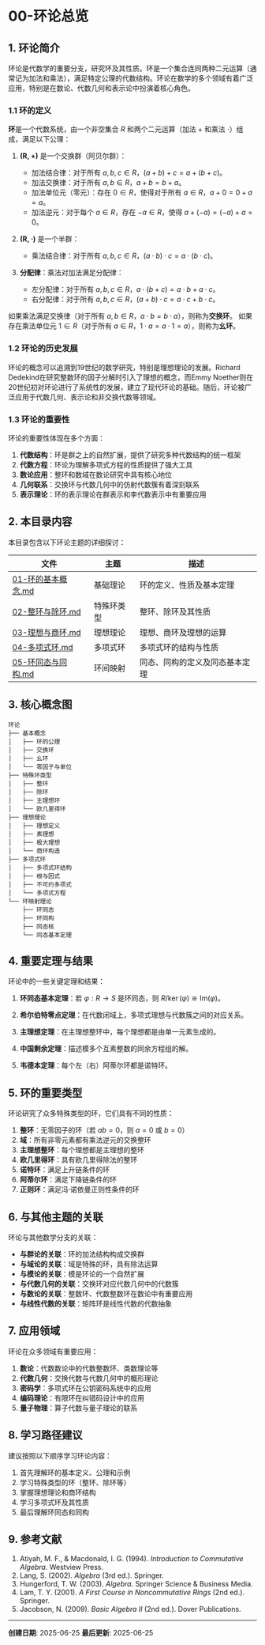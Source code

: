 # 00-环论总览

## 1. 环论简介

环论是代数学的重要分支，研究环及其性质。环是一个集合连同两种二元运算（通常记为加法和乘法），满足特定公理的代数结构。环论在数学的多个领域有着广泛应用，特别是在数论、代数几何和表示论中扮演着核心角色。

### 1.1 环的定义

**环**是一个代数系统，由一个非空集合 $R$ 和两个二元运算（加法 $+$ 和乘法 $\cdot$）组成，满足以下公理：

1. **(R, +)** 是一个交换群（阿贝尔群）：
   - 加法结合律：对于所有 $a, b, c \in R$，$(a + b) + c = a + (b + c)$。
   - 加法交换律：对于所有 $a, b \in R$，$a + b = b + a$。
   - 加法单位元（零元）：存在 $0 \in R$，使得对于所有 $a \in R$，$a + 0 = 0 + a = a$。
   - 加法逆元：对于每个 $a \in R$，存在 $-a \in R$，使得 $a + (-a) = (-a) + a = 0$。

2. **(R, $\cdot$)** 是一个半群：
   - 乘法结合律：对于所有 $a, b, c \in R$，$(a \cdot b) \cdot c = a \cdot (b \cdot c)$。

3. **分配律**：乘法对加法满足分配律：
   - 左分配律：对于所有 $a, b, c \in R$，$a \cdot (b + c) = a \cdot b + a \cdot c$。
   - 右分配律：对于所有 $a, b, c \in R$，$(a + b) \cdot c = a \cdot c + b \cdot c$。

如果乘法满足交换律（对于所有 $a, b \in R$，$a \cdot b = b \cdot a$），则称为**交换环**。
如果存在乘法单位元 $1 \in R$（对于所有 $a \in R$，$1 \cdot a = a \cdot 1 = a$），则称为**幺环**。

### 1.2 环论的历史发展

环论的概念可以追溯到19世纪的数学研究，特别是理想理论的发展。Richard Dedekind在研究整数环的因子分解时引入了理想的概念，而Emmy Noether则在20世纪初对环论进行了系统性的发展，建立了现代环论的基础。随后，环论被广泛应用于代数几何、表示论和非交换代数等领域。

### 1.3 环论的重要性

环论的重要性体现在多个方面：

1. **代数结构**：环是群之上的自然扩展，提供了研究多种代数结构的统一框架
2. **代数方程**：环论为理解多项式方程的性质提供了强大工具
3. **数论应用**：整环和数域在数论研究中具有核心地位
4. **几何联系**：交换环与代数几何中的仿射代数簇有着深刻联系
5. **表示理论**：环的表示理论在群表示和李代数表示中有重要应用

## 2. 本目录内容

本目录包含以下环论主题的详细探讨：

| 文件 | 主题 | 描述 |
|------|------|------|
| [01-环的基本概念.md](./01-环的基本概念.md) | 基础理论 | 环的定义、性质及基本定理 |
| [02-整环与除环.md](./02-整环与除环.md) | 特殊环类型 | 整环、除环及其性质 |
| [03-理想与商环.md](./03-理想与商环.md) | 理想理论 | 理想、商环及理想的运算 |
| [04-多项式环.md](./04-多项式环.md) | 多项式环 | 多项式环的结构与性质 |
| [05-环同态与同构.md](./05-环同态与同构.md) | 环间映射 | 同态、同构的定义及同态基本定理 |

## 3. 核心概念图

```text
环论
├── 基本概念
│   ├── 环的公理
│   ├── 交换环
│   ├── 幺环
│   └── 零因子与单位
├── 特殊环类型
│   ├── 整环
│   ├── 除环
│   ├── 主理想环
│   └── 欧几里得环
├── 理想理论
│   ├── 理想定义
│   ├── 素理想
│   ├── 极大理想
│   └── 商环构造
├── 多项式环
│   ├── 多项式环结构
│   ├── 根与因式
│   ├── 不可约多项式
│   └── 多项式方程
└── 环映射理论
    ├── 环同态
    ├── 环同构
    ├── 同态核
    └── 同态基本定理
```

## 4. 重要定理与结果

环论中的一些关键定理和结果：

1. **环同态基本定理**：若 $\varphi: R \to S$ 是环同态，则 $R/\ker(\varphi) \cong \text{Im}(\varphi)$。

2. **希尔伯特零点定理**：在代数闭域上，多项式理想与代数簇之间的对应关系。

3. **主理想定理**：在主理想整环中，每个理想都是由单一元素生成的。

4. **中国剩余定理**：描述模多个互素整数的同余方程组的解。

5. **韦德本定理**：每个左（右）阿蒂尔环都是诺特环。

## 5. 环的重要类型

环论研究了众多特殊类型的环，它们具有不同的性质：

1. **整环**：无零因子的环（若 $ab = 0$，则 $a = 0$ 或 $b = 0$）
2. **域**：所有非零元素都有乘法逆元的交换整环
3. **主理想整环**：每个理想都是主理想的整环
4. **欧几里得环**：具有欧几里得除法的整环
5. **诺特环**：满足上升链条件的环
6. **阿蒂尔环**：满足下降链条件的环
7. **正则环**：满足冯·诺依曼正则性条件的环

## 6. 与其他主题的关联

环论与其他数学分支的关联：

- **与群论的关联**：环的加法结构构成交换群
- **与域论的关联**：域是特殊的环，具有除法运算
- **与模论的关联**：模是环论的一个自然扩展
- **与代数几何的关联**：交换环对应代数几何中的代数簇
- **与数论的关联**：整数环、代数整数环在数论中有重要应用
- **与线性代数的关联**：矩阵环是线性代数的代数抽象

## 7. 应用领域

环论在众多领域有重要应用：

1. **数论**：代数数论中的代数整数环、类数理论等
2. **代数几何**：交换代数与代数几何中的概形理论
3. **密码学**：多项式环在公钥密码系统中的应用
4. **编码理论**：有限环在纠错码设计中的应用
5. **量子物理**：算子代数与量子理论的联系

## 8. 学习路径建议

建议按照以下顺序学习环论内容：

1. 首先理解环的基本定义、公理和示例
2. 学习特殊类型的环（整环、除环等）
3. 掌握理想理论和商环结构
4. 学习多项式环及其性质
5. 最后理解环同态和同构

## 9. 参考文献

1. Atiyah, M. F., & Macdonald, I. G. (1994). *Introduction to Commutative Algebra*. Westview Press.
2. Lang, S. (2002). *Algebra* (3rd ed.). Springer.
3. Hungerford, T. W. (2003). *Algebra*. Springer Science & Business Media.
4. Lam, T. Y. (2001). *A First Course in Noncommutative Rings* (2nd ed.). Springer.
5. Jacobson, N. (2009). *Basic Algebra II* (2nd ed.). Dover Publications.

---

**创建日期**: 2025-06-25
**最后更新**: 2025-06-25
